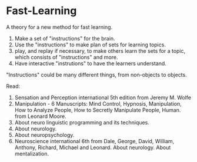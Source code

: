 # Fast-Learning
A theory for a new method for fast learning.

1. Make a set of "instructions" for the brain.
2. Use the "instructions" to make plan of sets for learning topics.
3. play, and replay if necessary, to make others learn the sets for a topic, which consists of "instructions" and more.
4. Have interactive "instrutions" to have the learners understand.

"Instructions" could be many different things, from non-objects to objects.

Read:
1. Sensation and Perception international 5th edition from Jeremy M. Wolfe
2. Manipulation - 6 Manuscripts: Mind Control, Hypnosis, Manipulation, How to Analyze People, How to Secretly Manipulate People, Human. from Leonard Moore.
3. About neuro linguistic programming and its techniques.
4. About neurology.
5. About neuropsychology.
6. Neuroscience international 6th from Dale, George, David, William, Anthony, Richard, Michael and Leonard.
About neurology.
About mentalization.
